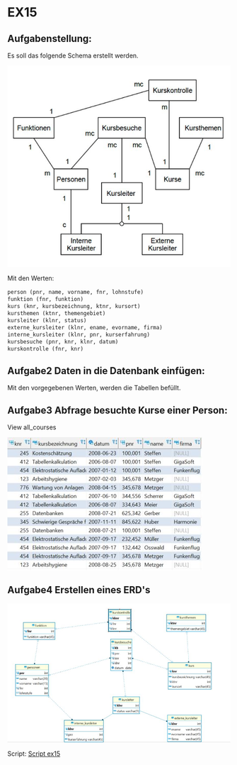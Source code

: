 # EX15

## Aufgabenstellung:

Es soll das folgende Schema erstellt werden. 

![**ERM Aufgabe 3**](/image/ex15_Aufgabenstellung.JPG)


Mit den Werten:

    person (pnr, name, vorname, fnr, lohnstufe)
    funktion (fnr, funktion)
    kurs (knr, kursbezeichnung, ktnr, kursort)
    kursthemen (ktnr, themengebiet)
    kursleiter (klnr, status)
    externe_kursleiter (klnr, ename, evorname, firma)
    interne_kursleiter (klnr, pnr, kurserfahrung)
    kursbesuche (pnr, knr, klnr, datum)
    kurskontrolle (fnr, knr)

## Aufgabe2 Daten in die Datenbank einfügen:

Mit den vorgegebenen Werten, werden die Tabellen befüllt.

## Aufgabe3 Abfrage besuchte Kurse einer Person:

View all_courses

![**all_courses_view**](/image/ex15_all_courses_view.JPG)

## Aufgabe4 Erstellen eines ERD's

![**ERD**](/image/ex15_Aufgabe4.JPG)

Script: [Script ex15](/Scripts/ex15.sql)